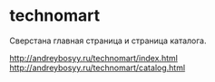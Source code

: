 ﻿# technomart
Сверстана главная страница и страница каталога.

http://andreybosyy.ru/technomart/index.html
http://andreybosyy.ru/technomart/catalog.html
